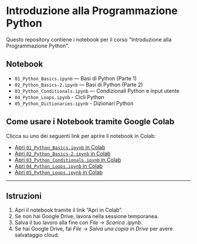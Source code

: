 # Introduzione alla Programmazione Python

Questo repository contiene i notebook per il corso "Introduzione alla Programmazione Python".

## Notebook

- `01_Python_Basics.ipynb` — Basi di Python (Parte 1)
- `02_Python_Basics-2.ipynb` — Basi di Python (Parte 2)
- `03_Python_Conditionals.ipynb` — Condizionali Python e input utente
- `04_Python_Loops.ipynb` - Cicli Python
- `05_Python_Dictionaries.ipynb` - Dizionari Python

## Come usare i Notebook tramite Google Colab

Clicca su uno dei seguenti link per aprire il notebook in Colab:

- [Apri `01_Python_Basics.ipynb` in Colab](https://colab.research.google.com/github/stefano-marchesin/intro2python/blob/main/01_Python_Basics.ipynb)
- [Apri `02_Python_Basics-2.ipynb` in Colab](https://colab.research.google.com/github/stefano-marchesin/intro2python/blob/main/02_Python_Basics-2.ipynb)
- [Apri `03_Python_Conditionals.ipynb` in Colab](https://colab.research.google.com/github/stefano-marchesin/intro2python/blob/main/03_Python_Conditionals.ipynb)
- [Apri `04_Python_Loops.ipynb` in Colab](https://colab.research.google.com/github/stefano-marchesin/intro2python/blob/main/04_Python_Loops.ipynb)
- [Apri `05_Python_Loops.ipynb` in Colab](https://colab.research.google.com/github/stefano-marchesin/intro2python/blob/main/05_Python_Dictionaries.ipynb)

---

## Istruzioni

1. Apri il notebook tramite il link “Apri in Colab”.  
2. Se non hai Google Drive, lavora nella sessione temporanea.  
3. Salva il tuo lavoro alla fine con *File → Scarica .ipynb*.  
4. Se hai Google Drive, fai *File → Salva una copia in Drive* per avere salvataggio cloud.

